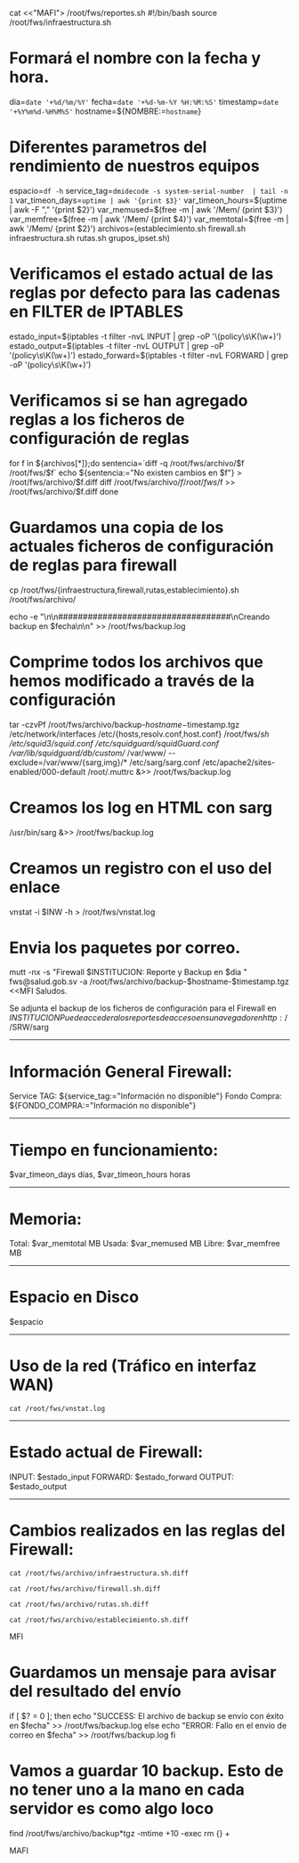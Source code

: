 cat <<"MAFI"> /root/fws/reportes.sh
#!/bin/bash
source /root/fws/infraestructura.sh

# Formará el nombre con la fecha y hora. 
dia=`date '+%d/%m/%Y'`
fecha=`date '+%d-%m-%Y %H:%M:%S'`
timestamp=`date '+%Y%m%d-%H%M%S'`
hostname=${NOMBRE:=`hostname`}

# Diferentes parametros del rendimiento de nuestros equipos
espacio=`df -h`
service_tag=`dmidecode -s system-serial-number  | tail -n 1`
var_timeon_days=`uptime | awk '{print $3}'`
var_timeon_hours=$(uptime | awk -F "," '{print $2}')
var_memused=$(free -m | awk '/Mem/ {print $3}')
var_memfree=$(free -m | awk '/Mem/ {print $4}')
var_memtotal=$(free -m | awk '/Mem/ {print $2}')
archivos=(establecimiento.sh  firewall.sh  infraestructura.sh  rutas.sh grupos_ipset.sh)

# Verificamos el estado actual de las reglas por defecto para las cadenas en FILTER de IPTABLES
estado_input=$(iptables -t filter -nvL INPUT | grep -oP '\(policy\s\K(\w+)')
estado_output=$(iptables -t filter -nvL OUTPUT | grep -oP '\(policy\s\K(\w+)')
estado_forward=$(iptables -t filter -nvL FORWARD | grep -oP '\(policy\s\K(\w+)')

# Verificamos si se han agregado reglas a los ficheros de configuración de reglas
for f in ${archivos[*]};do
    sentencia=`diff -q /root/fws/archivo/$f /root/fws/$f`
    echo ${sentencia:="No existen cambios en $f"} > /root/fws/archivo/$f.diff
    diff /root/fws/archivo/$f /root/fws/$f >> /root/fws/archivo/$f.diff
done

# Guardamos una copia de los actuales ficheros de configuración de reglas para firewall
cp /root/fws/{infraestructura,firewall,rutas,establecimiento}.sh /root/fws/archivo/

echo -e "\n\n###################################\nCreando backup en $fecha\n\n" >> /root/fws/backup.log

# Comprime todos los archivos que hemos modificado a través de la configuración 
tar -czvPf /root/fws/archivo/backup-$hostname-$timestamp.tgz /etc/network/interfaces /etc/{hosts,resolv.conf,host.conf} /root/fws/*sh /etc/squid3/squid.conf /etc/squidguard/squidGuard.conf /var/lib/squidguard/db/custom/* /var/www/ --exclude=/var/www/{sarg,img}/* /etc/sarg/sarg.conf /etc/apache2/sites-enabled/000-default /root/.muttrc &>> /root/fws/backup.log

# Creamos los log en HTML con sarg 
/usr/bin/sarg &>> /root/fws/backup.log

# Creamos un registro con el uso del enlace
vnstat -i $INW -h > /root/fws/vnstat.log

# Envia los paquetes por correo. 
mutt -nx -s "Firewall $INSTITUCION: Reporte y Backup en $dia " fws@salud.gob.sv -a /root/fws/archivo/backup-$hostname-$timestamp.tgz <<MFI
Saludos. 

Se adjunta el backup de los ficheros de configuración para el Firewall en $INSTITUCION
Puede acceder a los reportes de acceso en su navegador en http://$SRW/sarg

-------------------------------------------------------------

Información General Firewall:
==============================================================
Service TAG: ${service_tag:="Información no disponible"}
Fondo Compra: ${FONDO_COMPRA:="Información no disponible"}

--------------------------------------------------------------

Tiempo en funcionamiento: 
==============================================================
$var_timeon_days días, $var_timeon_hours horas

--------------------------------------------------------------

Memoria: 
==============================================================
Total: $var_memtotal MB   Usada: $var_memused MB   Libre: $var_memfree MB

--------------------------------------------------------------

Espacio en Disco
==============================================================
$espacio

--------------------------------------------------------------

Uso de la red (Tráfico en interfaz WAN)
==============================================================
`cat /root/fws/vnstat.log`

--------------------------------------------------------------

Estado actual de Firewall:
==============================================================
INPUT: $estado_input    FORWARD: $estado_forward   OUTPUT: $estado_output

--------------------------------------------------------------

Cambios realizados en las reglas del Firewall:
==============================================================
`cat /root/fws/archivo/infraestructura.sh.diff`

`cat /root/fws/archivo/firewall.sh.diff`

`cat /root/fws/archivo/rutas.sh.diff`

`cat /root/fws/archivo/establecimiento.sh.diff`


MFI

# Guardamos un mensaje para avisar del resultado del envío
if [ $? = 0 ]; then
    echo "SUCCESS: El archivo de backup se envío con éxito en $fecha" >> /root/fws/backup.log
else
    echo "ERROR: Fallo en el envío de correo en $fecha" >> /root/fws/backup.log
fi

# Vamos a guardar 10 backup. Esto de no tener uno a la mano en cada servidor es como algo loco
find /root/fws/archivo/backup*tgz -mtime +10 -exec rm  {} +

MAFI
